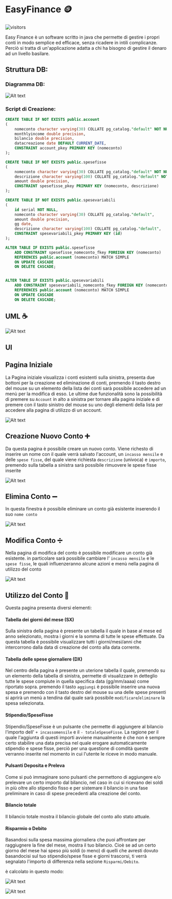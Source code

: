 # EasyFinance :coin:
![visitors](https://visitor-badge.laobi.icu/badge?page_id=doclorenzo.EasyFinance)

Easy Finance è un software scritto in java che permette di gestire i propri conti in modo semplice ed efficace, senza ricadere in intili complicanze. Perciò si tratta di un'applicazione adatta a chi ha bisogno di gestire il denaro ad un livello basilare.

## Struttura DB:
### Diagramma DB:

![Alt text](ReadMEresources/DB.png)

### Script di Creazione:

```sql
CREATE TABLE IF NOT EXISTS public.account
(
    nomeconto character varying(30) COLLATE pg_catalog."default" NOT NULL,
    monthlyincome double precision,
    bilancio double precision,
    datacreazione date DEFAULT CURRENT_DATE,
    CONSTRAINT account_pkey PRIMARY KEY (nomeconto)
);

CREATE TABLE IF NOT EXISTS public.spesefisse
(
    nomeconto character varying(30) COLLATE pg_catalog."default" NOT NULL,
    descrizione character varying(100) COLLATE pg_catalog."default" NOT NULL,
    amount double precision,
    CONSTRAINT spesefisse_pkey PRIMARY KEY (nomeconto, descrizione)
);

CREATE TABLE IF NOT EXISTS public.spesevariabili
(
    id serial NOT NULL,
    nomeconto character varying(30) COLLATE pg_catalog."default",
    amount double precision,
    gg date,
    descrizione character varying(100) COLLATE pg_catalog."default",
    CONSTRAINT spesevariabili_pkey PRIMARY KEY (id)
);

ALTER TABLE IF EXISTS public.spesefisse
    ADD CONSTRAINT spesefisse_nomeconto_fkey FOREIGN KEY (nomeconto)
    REFERENCES public.account (nomeconto) MATCH SIMPLE
    ON UPDATE CASCADE
    ON DELETE CASCADE;


ALTER TABLE IF EXISTS public.spesevariabili
    ADD CONSTRAINT spesevariabili_nomeconto_fkey FOREIGN KEY (nomeconto)
    REFERENCES public.account (nomeconto) MATCH SIMPLE
    ON UPDATE CASCADE
    ON DELETE CASCADE;
```

## UML :coffee:

![Alt text](ReadMEresources/UML.jpeg)


## UI
## Pagina Iniziale

La Pagina iniziale visualizza i conti esistenti sulla sinistra, presenta due bottoni per la creazione ed eliminazione di conti, premendo il tasto destro del mouse su un elemento della lista dei conti sarà possibile accedere ad un menù per la modifica di esso.
Le ultime due funzionalità sono la possibilità di premere su ```Account``` in alto a sinistra per tornare alla pagina iniziale e di premere con il tasto sinistro del mouse su uno degli elementi della lista per accedere alla pagina di utilizzo di un account.


![Alt text](ReadMEresources/Initial.png)



## Creazione Nuovo Conto :heavy_plus_sign:

Da questa pagina è possibile creare un nuovo conto.
Viene richesto di inserire un nome con il quale verrà salvato l'account, un ```incasso mensile``` e delle ```spese fisse```, del quale viene richiesta ```descrizione``` (univoca) e ```importo```, premendo sulla tabella a sinistra sarà possibile rimuovere le spese fisse inserite


![Alt text](ReadMEresources/Creation.png)



## Elimina Conto :heavy_minus_sign:

In questa finestra è possibile eliminare un conto già esistente inserendo il suo ```nome conto```


![Alt text](ReadMEresources/Delete.png)



## Modifica Conto :heavy_division_sign:

Nella pagina di modifica del conto è possibile modificare un conto già esistente. in particolare sarà possibile cambiare l' ```incasso mensile``` e le ```spese fisse```, le quali influenzeranno alcune azioni e menù nella pagina di utilizzo del conto

![Alt text](ReadMEresources/Edit.png)



## Utilizzo del Conto :wrench:

Questa pagina presenta diversi elementi:

#### Tabella dei giorni del mese (SX)

Sulla sinistra della pagina è presente un tabella il quale in base al mese ed anno selezionato, mostra i giorni e la somma di tutte le spese effettuate. 
Da questa tabella è possibile visualizzare tutti i giorni/mesi/anni che intercorrono dalla data di creazione del conto alla data corrente.

#### Tabella delle spese giornaliere (DX)

Nel centro della pagina è presente un uterione tabella il quale, premendo su un elemento della tabella di sinistra, permette di visualizzare in detteglio tutte le spese compiute in quella specifica data (gg/mm/aaaa) come riportato sopra. premendo il tasto ```aggiungi``` è possibile inserire una nuova spesa e premendo con il tasto destro del mouse su una delle spese presenti si aprirà un menù a tendina dal quale sarà possibile ```modificare```/```eliminare``` la spesa selezionata.

#### Stipendio/SpeseFisse

Stipendio/SpeseFisse è un pulsante che permette di aggiungere al bilancio l'importo dell' ```+ incassomensile``` e il ```- totaleSpeseFisse```. La ragione per il quale l'aggiunta di questi importi avviene manualmente è che non è sempre certo stabilire una data precisa nel quale erogare automaticamente stipendio e spese fisse, perciò per una questione di comdità queste verranno inserite nel momento in cui l'utente le riceve in modo manuale.

#### Pulsanti Deposita e Preleva

Come si può immaginare sono pulsanti che permettono di aggiungere e/o prelevare un certo importo dal bilancio, nel caso in cui si ricevano dei soldi in più oltre allo stipendio fisso e per sistemare il bilancio in una fase preliminare in caso di spese precedenti alla creazione del conto.

#### Bilancio totale

Il bilancio totale mostra il bilancio globale del conto allo stato attuale.

#### Risparmio o Debito 

Basandosi sulla spesa massima giornaliera che puoi affrontare per raggiugnere la fine del mese, mostra il tuo bilancio. Cioè se ad un certo giorno del mese hai speso più soldi (o meno) di quelli che avresti dovuto basandocisi sul tuo stipendio/spese fisse e giorni trascorsi, ti verrà segnalato l'importo di differenza nella sezione ```Risparmi/Debito```.

è calcolato in questo modo:

![Alt text](https://latex.codecogs.com/svg.image?Bilancio-[(IncassoMensile-SpeseFisse)(1-\frac{GiornoCorrente}{TotaleGiorniDelMese})])

![Alt text](ReadMEresources/Detailed.png)

